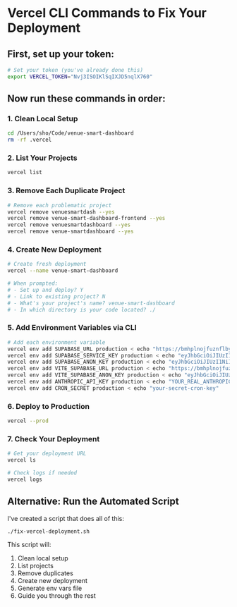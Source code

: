 # Vercel CLI Commands to Fix Your Deployment

## First, set up your token:

```bash
# Set your token (you've already done this)
export VERCEL_TOKEN="Nvj3ISOIKlSqIXJD5nqlX760"
```

## Now run these commands in order:

### 1. Clean Local Setup

```bash
cd /Users/sho/Code/venue-smart-dashboard
rm -rf .vercel
```

### 2. List Your Projects

```bash
vercel list
```

### 3. Remove Each Duplicate Project

```bash
# Remove each problematic project
vercel remove venuesmartdash --yes
vercel remove venue-smart-dashboard-frontend --yes
vercel remove venuesmartdashboard --yes
vercel remove venue-smartdashboard --yes
```

### 4. Create New Deployment

```bash
# Create fresh deployment
vercel --name venue-smart-dashboard

# When prompted:
# - Set up and deploy? Y
# - Link to existing project? N
# - What's your project's name? venue-smart-dashboard
# - In which directory is your code located? ./
```

### 5. Add Environment Variables via CLI

```bash
# Add each environment variable
vercel env add SUPABASE_URL production < echo "https://bmhplnojfuznflbyqqze.supabase.co"
vercel env add SUPABASE_SERVICE_KEY production < echo "eyJhbGciOiJIUzI1NiIsInR5cCI6IkpXVCJ9.eyJpc3MiOiJzdXBhYmFzZSIsInJlZiI6ImJtaHBsbm9qZnV6bmZsYnlxcXplIiwicm9sZSI6InNlcnZpY2Vfcm9sZSIsImlhdCI6MTc1MjI4NTkxNywiZXhwIjoyMDY3ODYxOTE3fQ.PSUDBof_kgUQ0fnzhW0IGaCTfNUAHMh27f4q4CGWnoY"
vercel env add SUPABASE_ANON_KEY production < echo "eyJhbGciOiJIUzI1NiIsInR5cCI6IkpXVCJ9.eyJpc3MiOiJzdXBhYmFzZSIsInJlZiI6ImJtaHBsbm9qZnV6bmZsYnlxcXplIiwicm9sZSI6ImFub24iLCJpYXQiOjE3NTIyODU5MTcsImV4cCI6MjA2Nzg2MTkxN30.5tijREpPkdjWCFcI6zO9OfUrKhHOb-DWjU9tKSXdqho"
vercel env add VITE_SUPABASE_URL production < echo "https://bmhplnojfuznflbyqqze.supabase.co"
vercel env add VITE_SUPABASE_ANON_KEY production < echo "eyJhbGciOiJIUzI1NiIsInR5cCI6IkpXVCJ9.eyJpc3MiOiJzdXBhYmFzZSIsInJlZiI6ImJtaHBsbm9qZnV6bmZsYnlxcXplIiwicm9sZSI6ImFub24iLCJpYXQiOjE3NTIyODU5MTcsImV4cCI6MjA2Nzg2MTkxN30.5tijREpPkdjWCFcI6zO9OfUrKhHOb-DWjU9tKSXdqho"
vercel env add ANTHROPIC_API_KEY production < echo "YOUR_REAL_ANTHROPIC_KEY"
vercel env add CRON_SECRET production < echo "your-secret-cron-key"
```

### 6. Deploy to Production

```bash
vercel --prod
```

### 7. Check Your Deployment

```bash
# Get your deployment URL
vercel ls

# Check logs if needed
vercel logs
```

## Alternative: Run the Automated Script

I've created a script that does all of this:

```bash
./fix-vercel-deployment.sh
```

This script will:

1. Clean local setup
2. List projects
3. Remove duplicates
4. Create new deployment
5. Generate env vars file
6. Guide you through the rest
